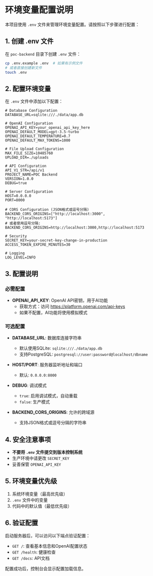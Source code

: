 # 环境变量配置说明

本项目使用 `.env` 文件来管理环境变量配置。请按照以下步骤进行配置：

## 1. 创建 .env 文件

在 `poc-backend` 目录下创建 `.env` 文件：

```bash
cp .env.example .env  # 如果有示例文件
# 或者直接创建新文件
touch .env
```

## 2. 配置环境变量

在 `.env` 文件中添加以下配置：

```env
# Database Configuration
DATABASE_URL=sqlite:///./data/app.db

# OpenAI Configuration
OPENAI_API_KEY=your_openai_api_key_here
OPENAI_DEFAULT_MODEL=gpt-3.5-turbo
OPENAI_DEFAULT_TEMPERATURE=0.7
OPENAI_DEFAULT_MAX_TOKENS=1000

# File Upload Configuration
MAX_FILE_SIZE=10485760
UPLOAD_DIR=./uploads

# API Configuration
API_V1_STR=/api/v1
PROJECT_NAME=POC Backend
VERSION=1.0.0
DEBUG=true

# Server Configuration
HOST=0.0.0.0
PORT=8000

# CORS Configuration (JSON格式或逗号分隔)
BACKEND_CORS_ORIGINS=["http://localhost:3000", "http://localhost:5173"]
# 或者使用逗号分隔: BACKEND_CORS_ORIGINS=http://localhost:3000,http://localhost:5173

# Security
SECRET_KEY=your-secret-key-change-in-production
ACCESS_TOKEN_EXPIRE_MINUTES=30

# Logging
LOG_LEVEL=INFO
```

## 3. 配置说明

### 必需配置

- **OPENAI_API_KEY**: OpenAI API密钥，用于AI功能
  - 获取方式：访问 https://platform.openai.com/api-keys
  - 如果不配置，AI功能将使用模拟模式

### 可选配置

- **DATABASE_URL**: 数据库连接字符串
  - 默认使用SQLite: `sqlite:///./data/app.db`
  - 支持PostgreSQL: `postgresql://user:password@localhost/dbname`

- **HOST/PORT**: 服务器监听地址和端口
  - 默认: `0.0.0.0:8000`

- **DEBUG**: 调试模式
  - `true`: 启用调试模式，自动重载
  - `false`: 生产模式

- **BACKEND_CORS_ORIGINS**: 允许的跨域源
  - 支持JSON格式或逗号分隔的字符串

## 4. 安全注意事项

- **不要将 `.env` 文件提交到版本控制系统**
- 生产环境中请更改 `SECRET_KEY`
- 妥善保管 `OPENAI_API_KEY`

## 5. 环境变量优先级

1. 系统环境变量（最高优先级）
2. `.env` 文件中的变量
3. 代码中的默认值（最低优先级）

## 6. 验证配置

启动服务器后，可以访问以下端点验证配置：

- `GET /`: 查看基本信息和OpenAI配置状态
- `GET /health`: 健康检查
- `GET /docs`: API文档

配置成功后，控制台会显示配置加载信息。 